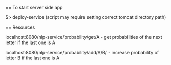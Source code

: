 == To start server side app

$> deploy-service (script may require setting correct tomcat directory path)

== Resources

localhost:8080/nlp-service/probability/get/A - get probabilities of the next letter if the last one is A 

localhost:8080/nlp-service/probability/add/A/B/ - increase probability of letter B if the last one is A
